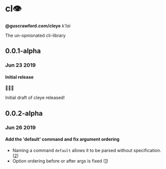 # cl👁

**@guscrawford.com/cleye** *k'lai*

The un-opnionated cli-library

## 0.0.1-alpha
### Jun 23 2019
#### Initial release

🎉🎈🎊

Initial draft of cleye released!

## 0.0.2-alpha
### Jun 26 2019
#### Add the 'default' command and fix argument ordering

- Naming a command `default` allows it to be parsed without specification. ([2](https://github.com/guscrawford-com/cleye/issues/2))
- Option ordering before or after args is fixed ([1](https://github.com/guscrawford-com/cleye/issues/1))